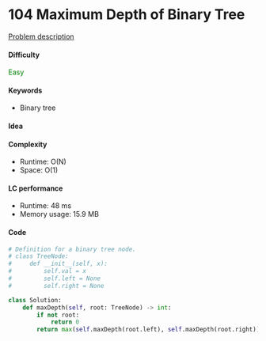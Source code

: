 104 Maximum Depth of Binary Tree  
=======================
[Problem description](https://leetcode.com/problems/maximum-depth-of-binary-tree/)

#### Difficulty
<span style="color:green">Easy</span>

#### Keywords
- Binary tree

#### Idea

#### Complexity
- Runtime: O(N)
- Space: O(1)
  
#### LC performance
- Runtime: 48 ms
- Memory usage: 15.9 MB

#### Code
```python
# Definition for a binary tree node.
# class TreeNode:
#     def __init__(self, x):
#         self.val = x
#         self.left = None
#         self.right = None

class Solution:
    def maxDepth(self, root: TreeNode) -> int:
        if not root:
            return 0
        return max(self.maxDepth(root.left), self.maxDepth(root.right)) + 1
```